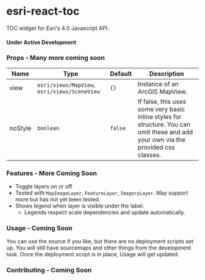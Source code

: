# esri-react-toc
TOC widget for Esri's 4.0 Javascript API.

#### Under Active Development

### Props - Many more coming soon
Name|Type|Default|Description
---|---|---|---|
view|`esri/views/MapView`, `esri/views/SceneView`|`{}`|Instance of an ArcGIS MapView.
noStyle|`boolean`|`false`|If false, this uses some very basic inline styles for structure.  You can omit these and add your own via the provided css classes.

### Features - More Coming Soon
* Toggle layers on or off
* Tested with `MapImageLayer`, `FeatureLayer`, `ImageryLayer`. May support more but has not yet been tested.
* Shows legend when layer is visible under the label.
  * Legends respect scale dependencies and update automatically.

### Usage - Coming Soon
You can use the source if you like, but there are no deployment scripts set up.  You will still have sourcemaps and other things from the development task.  Once the deployment script is in place, Usage will get updated.

### Contributing - Coming Soon
